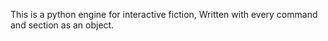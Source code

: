 This is a python engine for interactive fiction, Written with every command and section as an object.